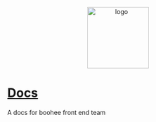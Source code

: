 <p align="center">
	<img width="140" src="https://up.boohee.cn/house/u/fe/logo/docs.png" alt="logo">
</p>

# [Docs](https://booheefe.github.io/docs)
A docs for boohee front end team
